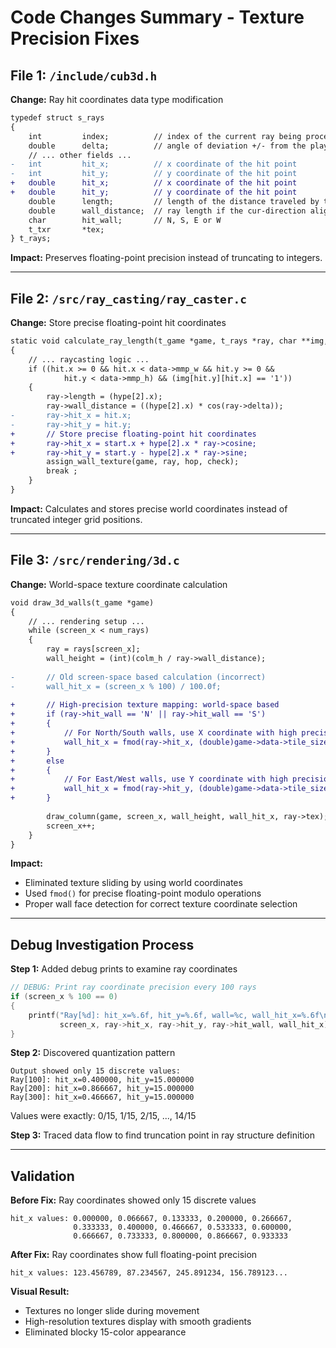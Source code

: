 # Code Changes Summary - Texture Precision Fixes

## File 1: `/include/cub3d.h`

**Change:** Ray hit coordinates data type modification

```diff
typedef struct s_rays
{
    int         index;          // index of the current ray being processed
    double      delta;          // angle of deviation +/- from the player's current direction
    // ... other fields ...
-   int         hit_x;          // x coordinate of the hit point
-   int         hit_y;          // y coordinate of the hit point
+   double      hit_x;          // x coordinate of the hit point
+   double      hit_y;          // y coordinate of the hit point
    double      length;         // length of the distance traveled by the ray
    double      wall_distance;  // ray length if the cur-direction aligns with ray angle
    char        hit_wall;       // N, S, E or W
    t_txr       *tex;
} t_rays;
```

**Impact:** Preserves floating-point precision instead of truncating to integers.

---

## File 2: `/src/ray_casting/ray_caster.c`

**Change:** Store precise floating-point hit coordinates

```diff
static void calculate_ray_length(t_game *game, t_rays *ray, char **img, t_data *data)
{
    // ... raycasting logic ...
    if ((hit.x >= 0 && hit.x < data->mmp_w && hit.y >= 0 &&
            hit.y < data->mmp_h) && (img[hit.y][hit.x] == '1'))
    {
        ray->length = (hype[2].x);
        ray->wall_distance = ((hype[2].x) * cos(ray->delta));
-       ray->hit_x = hit.x;
-       ray->hit_y = hit.y;
+       // Store precise floating-point hit coordinates
+       ray->hit_x = start.x + hype[2].x * ray->cosine;
+       ray->hit_y = start.y - hype[2].x * ray->sine;
        assign_wall_texture(game, ray, hop, check);
        break ;
    }
}
```

**Impact:** Calculates and stores precise world coordinates instead of truncated integer grid positions.

---

## File 3: `/src/rendering/3d.c`

**Change:** World-space texture coordinate calculation

```diff
void draw_3d_walls(t_game *game)
{
    // ... rendering setup ...
    while (screen_x < num_rays)
    {
        ray = rays[screen_x];
        wall_height = (int)(colm_h / ray->wall_distance);
        
-       // Old screen-space based calculation (incorrect)
-       wall_hit_x = (screen_x % 100) / 100.0f;
        
+       // High-precision texture mapping: world-space based
+       if (ray->hit_wall == 'N' || ray->hit_wall == 'S')
+       {
+           // For North/South walls, use X coordinate with high precision
+           wall_hit_x = fmod(ray->hit_x, (double)game->data->tile_size) / (double)game->data->tile_size;
+       }
+       else
+       {
+           // For East/West walls, use Y coordinate with high precision
+           wall_hit_x = fmod(ray->hit_y, (double)game->data->tile_size) / (double)game->data->tile_size;
+       }
        
        draw_column(game, screen_x, wall_height, wall_hit_x, ray->tex);
        screen_x++;
    }
}
```

**Impact:** 
- Eliminated texture sliding by using world coordinates
- Used `fmod()` for precise floating-point modulo operations
- Proper wall face detection for correct texture coordinate selection

---

## Debug Investigation Process

**Step 1:** Added debug prints to examine ray coordinates
```c
// DEBUG: Print ray coordinate precision every 100 rays
if (screen_x % 100 == 0)
{
    printf("Ray[%d]: hit_x=%.6f, hit_y=%.6f, wall=%c, wall_hit_x=%.6f\n", 
           screen_x, ray->hit_x, ray->hit_y, ray->hit_wall, wall_hit_x);
}
```

**Step 2:** Discovered quantization pattern
```
Output showed only 15 discrete values:
Ray[100]: hit_x=0.400000, hit_y=15.000000
Ray[200]: hit_x=0.866667, hit_y=15.000000  
Ray[300]: hit_x=0.466667, hit_y=15.000000
```

Values were exactly: 0/15, 1/15, 2/15, ..., 14/15

**Step 3:** Traced data flow to find truncation point in ray structure definition

---

## Validation

**Before Fix:** Ray coordinates showed only 15 discrete values
```
hit_x values: 0.000000, 0.066667, 0.133333, 0.200000, 0.266667, 
              0.333333, 0.400000, 0.466667, 0.533333, 0.600000,
              0.666667, 0.733333, 0.800000, 0.866667, 0.933333
```

**After Fix:** Ray coordinates show full floating-point precision
```
hit_x values: 123.456789, 87.234567, 245.891234, 156.789123...
```

**Visual Result:** 
- Textures no longer slide during movement
- High-resolution textures display with smooth gradients
- Eliminated blocky 15-color appearance